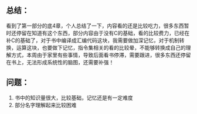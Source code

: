 ## 总结：

看到了第一部分的底4章，个人总结了一下，内容看的还是比较吃力，很多东西暂时还停留在知道有这个东西，部分内容由于没有C的基础，看的比较费力，已经在补C的基础了，对于书中编译成汇编代码这块，我需要做加深记忆，对于机制转换，运算这块，也要做下记忆，指令集相关的看的比较晕，不能够转换成自己的理解方式，本周由于家里有些事情，导致后面看书停滞，需要跟进，很多东西还停留在书上，无法形成系统性的脑图，还需要补强！

## 问题：

1. 书中的知识量很大，比较基础，记忆还是有一定难度
2. 部分名字理解起来比较困难